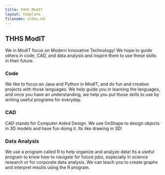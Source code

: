 ```yaml
---
title: THHS ModIT
layout: template
filename: index.md
--- 
```


## THHS ModIT
We in ModIT focus on Modern Innovative Technology! We hope to guide others in code, CAD, and data analysis and inspire them to use these skills in their future.

### Code
We like to focus on Java and Python in ModIT, and do fun and creative projects with those languages. We help guide you in learning the languages, and once you have an understanding, we help you put those skills to use by writing useful programs for everyday.

### CAD
CAD stands for Computer Aided Design. We use OnShape to design objects in 3D models and have fun doing it. Its like drawing in 3D!

### Data Analysis
We use a program called R to help organize and analyze data! Its a useful program to know how to navigate for future jobs, especially in science research or for corporate data analysis. We can teach you to create graphs and interpret results using the R program.

